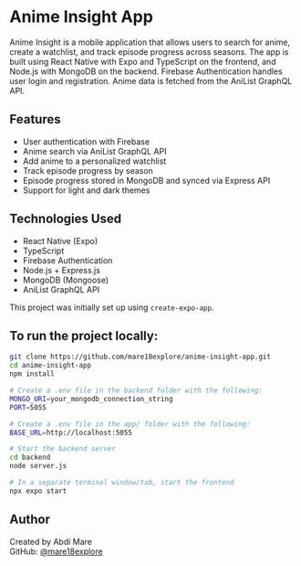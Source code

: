 # Anime Insight App

Anime Insight is a mobile application that allows users to search for anime, create a watchlist, and track episode progress across seasons. The app is built using React Native with Expo and TypeScript on the frontend, and Node.js with MongoDB on the backend. Firebase Authentication handles user login and registration. Anime data is fetched from the AniList GraphQL API.

## Features

- User authentication with Firebase
- Anime search via AniList GraphQL API
- Add anime to a personalized watchlist
- Track episode progress by season
- Episode progress stored in MongoDB and synced via Express API
- Support for light and dark themes

## Technologies Used

- React Native (Expo)
- TypeScript
- Firebase Authentication
- Node.js + Express.js
- MongoDB (Mongoose)
- AniList GraphQL API

This project was initially set up using `create-expo-app`.


## To run the project locally:

```bash
git clone https://github.com/mare18explore/anime-insight-app.git
cd anime-insight-app
npm install

# Create a .env file in the backend folder with the following:
MONGO_URI=your_mongodb_connection_string
PORT=5055

# Create a .env file in the app/ folder with the following:
BASE_URL=http://localhost:5055

# Start the backend server
cd backend
node server.js

# In a separate terminal window/tab, start the frontend
npx expo start
```
## Author

Created by Abdi Mare  
GitHub: [@mare18explore](https://github.com/mare18explore)
